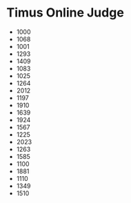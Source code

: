 # Timus Online Judge

- 1000
- 1068
- 1001
- 1293
- 1409
- 1083
- 1025
- 1264
- 2012
- 1197
- 1910
- 1639
- 1924
- 1567
- 1225
- 2023
- 1263
- 1585
- 1100
- 1881
- 1110
- 1349
- 1510
